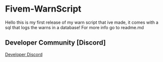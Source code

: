 # Fivem-WarnScript
Hello this is my first release of my warn script that ive made, it comes with a sql that logs the warns in a database! For more info go to readme.md

## Developer Community [Discord]
[Developer Discord](https://discord.com/invite/t3HbpbbPsH)

